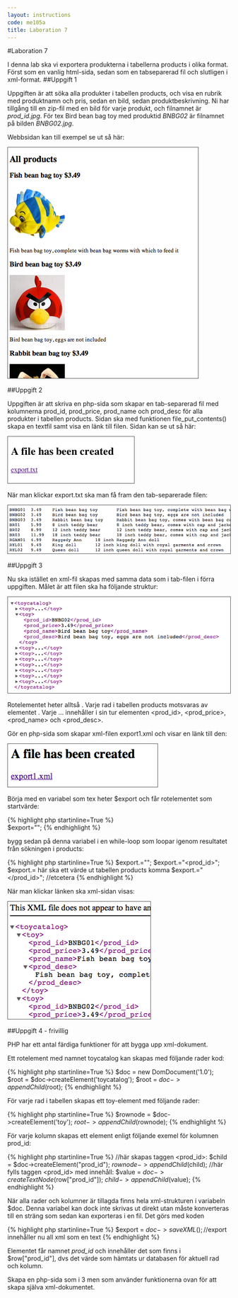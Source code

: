 ```yaml
---
layout: instructions
code: me105a
title: Laboration 7
---
```


<style>
pre {white-space: pre-wrap;}
img { 
   border:1px solid #555555;
}
</style>

#Laboration 7

I denna lab ska vi exportera produkterna i tabellerna products i olika format. Först som en vanlig html-sida, sedan som en tabseparerad fil och slutligen i xml-format.
##Uppgift 1

Uppgiften är att söka alla produkter i tabellen products, och visa en rubrik med produktnamn och pris, sedan en bild, sedan produktbeskrivning. Ni har tillgång till en zip-fil med en bild för varje produkt, och filnamnet är *prod_id.jpg*. För tex Bird bean bag toy med produktid *BNBG02* är filnamnet på bilden *BNBG02.jpg*. 

Webbsidan kan till exempel se ut så här:

![](im7/allproducts.png)

##Uppgift 2

Uppgiften är att skriva en php-sida som skapar en tab-separerad fil med kolumnerna prod_id, prod_price, prod_name och prod_desc för alla produkter i tabellen products. Sidan ska med funktionen file_put_contents() skapa en textfil samt visa en länk till filen. Sidan kan se ut så här:

![](im7/afilehasbeencreated.png)

När man klickar export.txt ska man få fram den tab-separerade filen:

![](im7/tab.png)

##Uppgift 3

Nu ska istället en xml-fil skapas med samma data som i tab-filen i förra uppgiften. Målet är att filen ska ha följande struktur:

![](im7/xml.png)

Rotelementet heter alltså <toycatalog>. Varje rad i tabellen products motsvaras av elementet <toy>. Varje <toy>...</toy> innehåller i sin tur elementen <prod_id>, <prod_price>, <prod_name> och <prod_desc>. 

Gör en php-sida som skapar xml-filen export1.xml och visar en länk till den: 

![](im7/afilehasbeencreated2.png)

Börja med en variabel som tex heter $export och får rotelementet som startvärde:

{% highlight php  startinline=True %}	
$export="<toycatalog>";
{% endhighlight %}

bygg sedan på denna variabel i en while-loop som loopar igenom resultatet från sökningen i products:

{% highlight php  startinline=True %}
$export.="<toy>";
$export.="<prod_id>";
$export.= här ska ett värde ut tabellen products komma
$export.="</prod_id>";
//etcetera
{% endhighlight %}

När man klickar länken ska xml-sidan visas:

![](im7/xml2.png)

##Uppgift 4 - frivillig

PHP har ett antal färdiga funktioner för att bygga upp xml-dokument. 

Ett rotelement med namnet toycatalog kan skapas med följande rader kod:

{% highlight php  startinline=True %}
$doc = new DomDocument('1.0');
$root = $doc->createElement('toycatalog');
$root = $doc->appendChild($root);
{% endhighlight %}

För varje rad i tabellen skapas ett toy-element med följande rader:

{% highlight php  startinline=True %}
$rownode = $doc->createElement('toy');
$root->appendChild($rownode);
{% endhighlight %}

För varje kolumn skapas ett element enligt följande exemel för kolumnen prod_id:

{% highlight php  startinline=True %}
//här skapas taggen <prod_id>:
$child = $doc->createElement("prod_id"); 
$rownode->appendChild($child);
//här fylls taggen <prod_id> med innehåll:
$value = $doc->createTextNode($row["prod_id"]); 
$child->appendChild($value);
{% endhighlight %}

När alla rader och kolumner är tillagda finns hela xml-strukturen i variabeln $doc. Denna variabel kan dock inte skrivas ut direkt utan måste konverteras till en sträng som sedan kan exporteras i en fil. Det görs med koden 

{% highlight php  startinline=True %}
$export = $doc->saveXML(); 
//$export innehåller nu all xml som en text
{% endhighlight %}

Elementet får namnet *prod_id* och innehåller det som finns i $row["prod_id"], dvs det värde som hämtats ur databasen för aktuell rad och kolumn. 

Skapa en php-sida som i 3 men som använder funktionerna ovan för att skapa själva xml-dokumentet. 